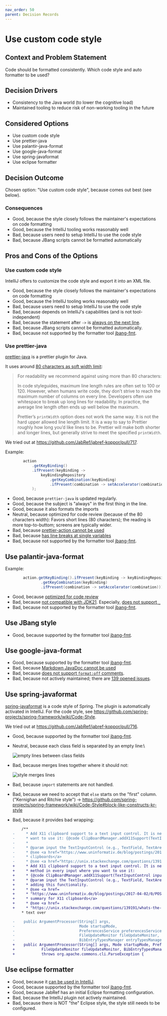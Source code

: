 ```yaml
---
nav_order: 50
parent: Decision Records
---
```

# Use custom code style

## Context and Problem Statement

Code should be formatted consistently.
Which code style and auto formatter to be used?

## Decision Drivers

* Consistency to the Java world (to lower the cognitive load)
* Maintained tooling to reduce risk of non-working tooling in the future

## Considered Options

* Use custom code style
* Use prettier-java
* Use palantir-java-format
* Use google-java-format
* Use spring-javaformat
* Use eclipse formatter

## Decision Outcome

Chosen option: "Use custom code style", because comes out best (see below).

### Consequences

* Good, because the style closely follows the maintainer's expectations on code formatting
* Good, because the IntelliJ tooling works reasonably well
* Bad, because users need to setup IntelliJ to use the code style
* Bad, because JBang scripts cannot be formatted automatically

## Pros and Cons of the Options

<!-- markdownlint-disable-next-line MD024 -->
### Use custom code style

IntelliJ offers to customize the code style and export it into an XML file.

* Good, because the style closely follows the maintainer's expectations on code formatting
* Good, because the IntelliJ tooling works reasonably well
* Bad, because users need to setup IntelliJ to use the code style
* Bad, because depends on IntelliJ's capabilities (and is not tool-independent)
* Bad, because the statement after `->` is [always on the next line](https://youtrack.jetbrains.com/issue/IDEA-330487/Disable-line-breaks-after-switch-cases-on-simple-on-liner-case-blocks-in-switch-expression).
* Bad, because JBang scripts cannot be formatted automatically.
* Bad, because not supported by the formatter tool [jbang-fmt](https://github.com/jbangdev/jbang-fmt).

### Use prettier-java

[prettier-java](https://github.com/jhipster/prettier-java) is a prettier plugin for Java.

It uses around [80 characters as soft width limit](https://prettier.io/docs/options#print-width):

> For readability we recommend against using more than 80 characters:
>
> In code styleguides, maximum line length rules are often set to 100 or 120. However, when humans write code, they don’t strive to reach the maximum number of columns on every line. Developers often use whitespace to break up long lines for readability. In practice, the average line length often ends up well below the maximum.
>
> Prettier’s `printWidth` option does not work the same way. It is not the hard upper allowed line length limit. It is a way to say to Prettier roughly how long you’d like lines to be. Prettier will make both shorter and longer lines, but generally strive to meet the specified `printWidth`.

We tried out at <https://github.com/JabRef/jabref-koppor/pull/717>.

Example:

```java
        action
            .getKeyBinding()
            .ifPresent(keyBinding ->
                keyBindingRepository
                    .getKeyCombination(keyBinding)
                    .ifPresent(combination -> setAccelerator(combination))
            );
```

* Good, because `prettier-java` is updated regularly.
* Good, because the subject is "always" in the first thing in the line.
* Good, because it also formats the imports
* Neutral, because optimized for code review (because of the 80 characters width):
  Favors short lines (80 characters); the reading is more top-to-buttom; screens are typically wider.
* Bad, because [prettier-action cannot be used](https://github.com/creyD/prettier_action/issues/149)
* Bad, because [has line breaks at single variables](https://github.com/jhipster/prettier-java/issues/777)
* Bad, because not supported by the formatter tool [jbang-fmt](https://github.com/jbangdev/jbang-fmt).

## Use palantir-java-format

Example:

```java
        action.getKeyBinding().ifPresent(keyBinding -> keyBindingRepository
                .getKeyCombination(keyBinding)
                .ifPresent(combination -> setAccelerator(combination)));
```

* Good, because [optimized for code review](https://github.com/palantir/palantir-java-format#optimised-for-code-review)
* Bad, because [not compatible with JDK21](https://github.com/palantir/palantir-java-format/issues/934). Especially, [does not support `_`](https://github.com/palantir/palantir-java-format/issues/1236)
* Bad, because not supported by the formatter tool [jbang-fmt](https://github.com/jbangdev/jbang-fmt).

## Use JBang style

* Good, because supported by the formatter tool [jbang-fmt](https://github.com/jbangdev/jbang-fmt).

## Use google-java-format

* Good, because supported by the formatter tool [jbang-fmt](https://github.com/jbangdev/jbang-fmt).
* Bad, because [Markdown JavaDoc cannot be used](https://github.com/google/google-java-format/issues/1193)
* Bad, because [does not support `format:off` comments](https://github.com/google/google-java-format/issues/137).
* Bad, because not actively maintained; there are [139 opened issues](https://github.com/google/google-java-format/issues?q=sort%3Aupdated-desc%20is%3Aissue%20is%3Aopen&page=1).

## Use spring-javaformat

[spring-javaformat](https://github.com/spring-io/spring-javaformat) is a code style of Spring.
The plugin is automatically activated in IntelliJ. For the code style, see <https://github.com/spring-projects/spring-framework/wiki/Code-Style>.

We tried out at <https://github.com/JabRef/jabref-koppor/pull/716>.

* Good, because supported by the formatter tool [jbang-fmt](https://github.com/jbangdev/jbang-fmt).
* Neutral, because each class field is separated by an empty line:\

   ![empty lines between class fields](assets/0050-spring-empty-lines.png)

* Bad, because merges lines together where it should not:

   ![style merges lines](assets/0050-spring-merge.png)

* Bad, because `import` statements are not handled.
* Bad, because we need to accept that `else` starts on the "first" column. ("Kernighan and Ritchie style") -> <https://github.com/spring-projects/spring-framework/wiki/Code-Style#block-like-constructs-kr-style>
* Bad, because it provides bad wrapping:

    ```diff
        /**
    -     * Add X11 clipboard support to a text input control. It is necessary to call this method in every input where you
    -     * want to use it: {@code ClipBoardManager.addX11Support(TextInputControl input);}.
    -     *
    -     * @param input the TextInputControl (e.g., TextField, TextArea, and children) where adding this functionality.
    -     * @see <a href="https://www.uninformativ.de/blog/postings/2017-04-02/0/POSTING-en.html">Short summary for X11
    -     * clipboards</a>
    -     * @see <a href="https://unix.stackexchange.com/questions/139191/whats-the-difference-between-primary-selection-and-clipboard-buffer/139193#139193">Longer
    +     * Add X11 clipboard support to a text input control. It is necessary to call this
    +     * method in every input where you want to use it:
    +     * {@code ClipBoardManager.addX11Support(TextInputControl input);}.
    +     * @param input the TextInputControl (e.g., TextField, TextArea, and children) where
    +     * adding this functionality.
    +     * @see <a href=
    +     * "https://www.uninformativ.de/blog/postings/2017-04-02/0/POSTING-en.html">Short
    +     * summary for X11 clipboards</a>
    +     * @see <a href=
    +     * "https://unix.stackexchange.com/questions/139191/whats-the-difference-between-primary-selection-and-clipboard-buffer/139193#139193">Longer
        * text over
    ```

    ```diff
    -    public ArgumentProcessor(String[] args,
    -                             Mode startupMode,
    -                             PreferencesService preferencesService,
    -                             FileUpdateMonitor fileUpdateMonitor,
    -                             BibEntryTypesManager entryTypesManager) throws org.apache.commons.cli.ParseException {
    +    public ArgumentProcessor(String[] args, Mode startupMode, PreferencesService preferencesService,
    +            FileUpdateMonitor fileUpdateMonitor, BibEntryTypesManager entryTypesManager)
    +            throws org.apache.commons.cli.ParseException {
    ```

## Use eclipse formatter

* Good, because it [can be used in IntelliJ](https://github.com/krasa/EclipseCodeFormatter).
* Good, because supported by the formatter tool [jbang-fmt](https://github.com/jbangdev/jbang-fmt).
* Good, because JabRef has an initial Eclipse formatting configuration.
* Bad, because the IntelliJ plugin not actively maintained.
* Bad, because there is NOT "the" Eclipse style, the style still needs to be configured.
